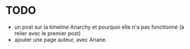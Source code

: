 # TODO

* un post sur la timeline Anarchy et pourquoi elle n'a pas fonctionné (à relier avec le premier post)
* ajouter une page auteur, avec Ariane.
